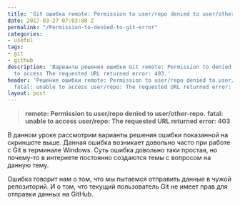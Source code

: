 ```yaml
---
title: 'Git ошибка remote: Permission to user/repo denied to user/other-repo'
date: 2017-03-27 07:03:00 Z
permalink: "/Permission-to-denied-to-git-error"
categories:
- useful
tags:
- git
- github
description: 'Варианты решения ошибки Git remote: Permission to denied to fatal: unable
  to access The requested URL returned error: 403.'
header: 'Решение ошибки remote: Permission to user/repo denied to user/other-repo.
  fatal: unable to access user/repo: The requested URL returned error: 403'
layout: post
---
```


> **remote: Permission to user/repo denied to user/other-repo.**
> **fatal: unable to access user/repo: The requested URL returned error: 403** 

В данном уроке рассмотрим варианты решения ошибки показанной на скриншоте выше. Данная ошибка возникает довольно часто при работе с Git в терминале Windows. Суть ошибка довольно таки простая, но почему-то в интернете постоянно создаются темы с вопросом на данную тему.

Ошибка говорит нам о том, что мы пытаемся отправить данные в чужой репозиторий. И о том, что текущий пользователь Git не имеет прав для отправки данных на GitHub.